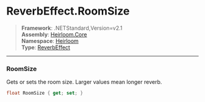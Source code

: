 # ReverbEffect.RoomSize

> **Framework**: .NETStandard,Version=v2.1  
> **Assembly**: [Heirloom.Core][0]  
> **Namespace**: [Heirloom][0]  
> **Type**: [ReverbEffect][1]  

--------------------------------------------------------------------------------

### RoomSize

Gets or sets the room size. Larger values mean longer reverb.

```cs
float RoomSize { get; set; }
```

[0]: ..\Heirloom.Core.md
[1]: Heirloom.ReverbEffect.md
